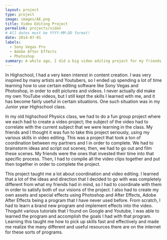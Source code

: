 ```yaml
---
layout: project
type: project
image: images/AE.png
title: Video Editing Project
permalink: projects/video
# All dates must be YYYY-MM-DD format!
date: 2014-07-01
labels:
  - Sony Vegas Pro
  - Adobe After Effects
  - Photoshop
summary: A while ago, I did a big video editing project for my friends. 
---
```


In Highschool, I had a very keen interest in content creation. I was very inspired by many artists and Youtubers, so I ended up spending a lot of time learning how to use certain editing software like Sony Vegas and Photoshop, in order to edit pictures and videos. I never actually did make my own YouTube videos, but I still kept the skills I learned with me, and it has become fairly useful in certain situations. One such situation was in my Junior year Highschool class.


In my old highschool Physics class, we had to do a fun group project where we each had to create a video project; the subject of the video had to correlate with the current subject that we were learning in the class. My friends and I thought it was fun to take this project seriously, using my various skills in video editing. This was a project that took a ton of coordination between my partners and I in order to complete. We had to brainstorm ideas and script out scenes; then, we had to go out and film these scenes. My friends were the ones that invested their time into that specific process. Then, I had to compile all the video clips together and put then together in order to complete the project. 

This project taught me a lot about coordination and video editing. I learned that a lot of the ideas and direction that I decided to go with was completely different from what my friends had in mind, so I had to coordinate with them in order to satisfy both of our visions of the project. I also had to create my own assets and special effects using Photoshop and After Effects, Adobe After Effects being a program that I have never used before. From scratch, I had to learn a brand new program and implement effects into the video. Thoguht various tutorials that I found on Google and Youtube, I was able to learned the program and accomplish the goals I had with that program. Learning this taught me how to pick up skills fast and effectively and made me realize the many different and useful resources there are on the internet for these sorts of programs.  

